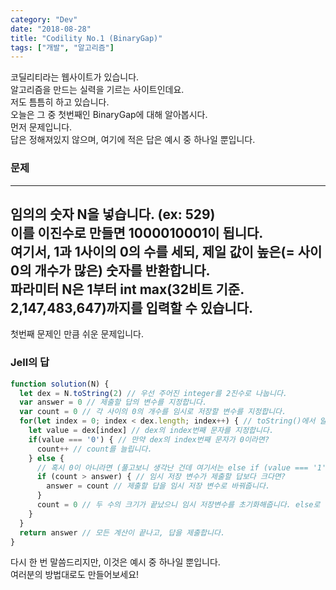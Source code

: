 ```yaml
---
category: "Dev"
date: "2018-08-28"
title: "Codility No.1 (BinaryGap)"
tags: ["개발", "알고리즘"]
---
```

코딜리티라는 웹사이트가 있습니다.  
알고리즘을 만드는 실력을 기르는 사이트인데요.  
저도 틈틈히 하고 있습니다.  
오늘은 그 중 첫번째인 BinaryGap에 대해 알아봅시다.  
먼저 문제입니다.  
답은 정해져있지 않으며, 여기에 적은 답은 예시 중 하나일 뿐입니다.

### 문제
---
임의의 숫자 N을 넣습니다. (ex: 529)  
이를 이진수로 만들면 1000010001이 됩니다.  
여기서, 1과 1사이의 0의 수를 세되, 제일 값이 높은(= 사이 0의 개수가 많은) 숫자를 반환합니다.  
파라미터 N은 1부터 int max(32비트 기준. 2,147,483,647)까지를 입력할 수 있습니다.
---

첫번째 문제인 만큼 쉬운 문제입니다.

### Jell의 답

~~~js
function solution(N) {
  let dex = N.toString(2) // 우선 주어진 integer를 2진수로 나눕니다.
  var answer = 0 // 제출할 답의 변수를 지정합니다.
  var count = 0 // 각 사이의 0의 개수를 임시로 저장할 변수를 지정합니다.
  for(let index = 0; index < dex.length; index++) { // toString()에서 알 수 있듯, dex는 string형을 가집니다. 이를 하나씩 읽게 됩니다.
    let value = dex[index] // dex의 index번째 문자를 지정합니다.
    if(value === '0') { // 만약 dex의 index번째 문자가 0이라면?
      count++ // count를 늘립니다.
    } else {
      // 혹시 0이 아니라면 (풀고보니 생각난 건데 여기서는 else if (value === '1')로 하는 것이 더 정확할 수도 있겠네요)?
      if (count > answer) { // 임시 저장 변수가 제출할 답보다 크다면?
        answer = count // 제출할 답을 임시 저장 변수로 바꿔줍니다.
      }
      count = 0 // 두 수의 크기가 끝났으니 임시 저장변수를 초기화해줍니다. else로 하는 방법도 있습니다.
    }
  }
  return answer // 모든 계산이 끝나고, 답을 제출합니다.
}
~~~
다시 한 번 말씀드리지만, 이것은 예시 중 하나일 뿐입니다.  
여러분의 방법대로도 만들어보세요!
